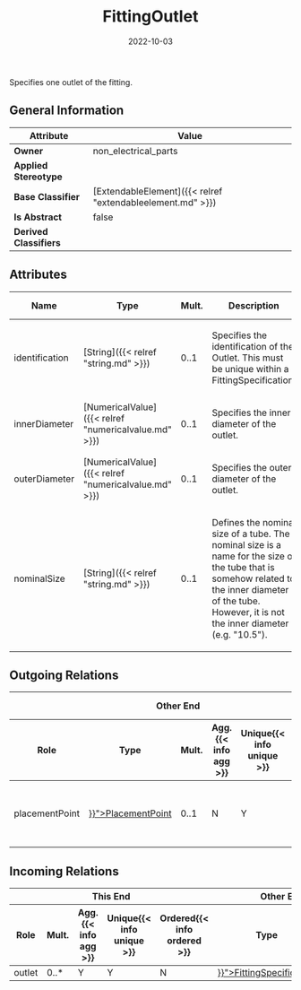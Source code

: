 ﻿---
title: FittingOutlet
toc: false
type: specs
date: "2022-10-03"
draft: false
specification: VEC
version: 2.0.1
documentType: "Recommendation"
elementType: Class
classes:
  - FittingOutlet
menu_name: vec-2.0.1
---
<p> Specifies one outlet of the fitting.      </p>

## General Information

| Attribute               | Value |
|-------------------------|-------|
| **Owner**               | non_electrical_parts |
| **Applied Stereotype**  |   |
| **Base Classifier**     | [ExtendableElement]({{< relref "extendableelement.md" >}})<br/>  |
| **Is Abstract**         | false |
| **Derived Classifiers** |   |

## Attributes
|  Name  |  Type  |  Mult.  |  Description  |  Owning Classifier  |
|--------|--------|---------|---------------|--------------|
|identification| [String]({{< relref "string.md" >}}) | 0..1 | <p>Specifies the identification of the Outlet. This must be unique within a FittingSpecification.  </p> | [FittingOutlet]({{< relref "fittingoutlet.md" >}}) |
|innerDiameter| [NumericalValue]({{< relref "numericalvalue.md" >}}) | 0..1 | <p>Specifies the inner diameter of the outlet.  </p> | [FittingOutlet]({{< relref "fittingoutlet.md" >}}) |
|outerDiameter| [NumericalValue]({{< relref "numericalvalue.md" >}}) | 0..1 | <p>Specifies the outer diameter of the outlet.  </p> | [FittingOutlet]({{< relref "fittingoutlet.md" >}}) |
|nominalSize| [String]({{< relref "string.md" >}}) | 0..1 | <p> Defines the nominal size of a tube. The nominal size is a name for the size of the tube that is somehow related to the inner diameter of the tube. However, it is not the inner diameter (e.g. &quot;10.5&quot;).      </p> | [FittingOutlet]({{< relref "fittingoutlet.md" >}}) |

## Outgoing Relations
<table>
    <thead>
        <tr>
           <th colspan="6">Other End</th>
           <th colspan="1">This End</th>
           <th colspan="1">General</th>
        </tr>
        <tr>
           <th>Role</th>
           <th>Type</th>
           <th>Mult.</th>
           <th>Agg.{{< info agg >}}</th>
           <th>Unique{{< info unique >}}</th>
           <th>Ordered{{< info ordered >}}</th>
           <th>Mult.</th>
           <th>Description</th>
        </tr>
    <thead>
    <tbody>
    <tr>
        <td>placementPoint</td>
        <td><a href="{{< relref "placementpoint.md" >}}">PlacementPoint</a></td>
        <td>0..1</td>
        <td>N</td>
        <td>Y</td>
        <td>N</td>
        <td>0..*</td>
        <td><p> Specifies the <i>PlacementPoint</i> that represents this <i>FittingOutlet</i> in a PlaceableElementSpecification.      </p></td>
    </tr>
    </tbody>
</table>

##  Incoming Relations
<table>
    <thead>
        <tr>
           <th colspan="5">This End</th>
           <th colspan="2">Other End</th>
           <th colspan="1">General</th>
        </tr>
        <tr>
           <th>Role</th>
           <th>Mult.</th>
           <th>Agg.{{< info agg >}}</th>
           <th>Unique{{< info unique >}}</th>
           <th>Ordered{{< info ordered >}}</th>
           <th>Type</th>
           <th>Mult.</th>
           <th>Description</th>
        </tr>
    <thead>
    <tbody>
    <tr>
        <td>outlet</td>
        <td>0..*</td>
        <td>Y</td>
        <td>Y</td>
        <td>N</td>
        <td><a href="{{< relref "fittingspecification.md" >}}">FittingSpecification</a></td>
        <td>1</td>
        <td></td>
    </tr>
    </tbody>
</table>



